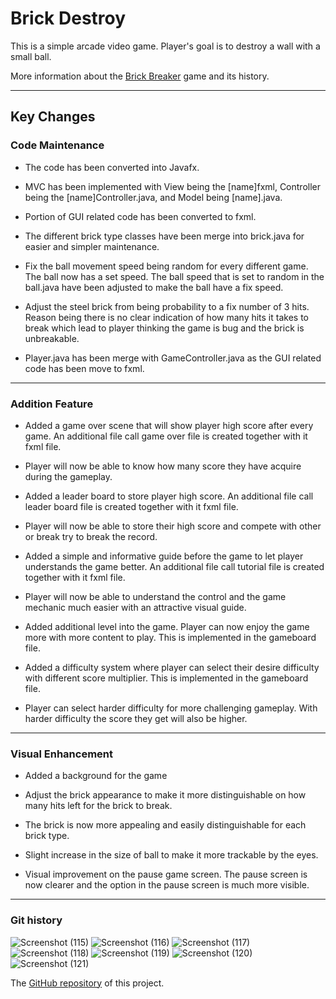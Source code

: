 # Brick Destroy
This is a simple arcade video game. Player's goal is to destroy a wall with a small ball.

More information about the [Brick Breaker](https://heroconcept.com/a-brief-history-of-brick-breaker-video-games/) game and its history.

---

## Key Changes

### Code Maintenance

- The code has been converted into Javafx.

- MVC has been implemented with View being the [name]fxml, Controller being the [name]Controller.java, and Model being [name].java.

- Portion of GUI related code has been converted to fxml.

- The different brick type classes have been merge into brick.java for easier and simpler maintenance.

- Fix the ball movement speed being random for every different game. The ball now has a set speed. The ball speed that is set to random in the ball.java have been adjusted to make the ball have a fix speed.

- Adjust the steel brick from being probability to a fix number of 3 hits. Reason being there is no clear indication of how many hits it takes to break which lead to player thinking the game is bug and the brick is unbreakable.

- Player.java has been merge with GameController.java as the GUI related code has been move to fxml.

---

### Addition Feature

- Added a game over scene that will show player high score after every game. An additional file call game over file is created together with it fxml file.

- Player will now be able to know how many score they have acquire during the gameplay.

- Added a leader board to store player high score. An additional file call leader board file is created together with it fxml file.

- Player will now be able to store their high score and compete with other or break try to break the record.

- Added a simple and informative guide before the game to let player understands the game better. An additional file call tutorial file is created together with it fxml file.

- Player will now be able to understand the control and the game mechanic much easier with an attractive visual guide.

- Added additional level into the game. Player can now enjoy the game more with more content to play. This is implemented in the gameboard file.

- Added a difficulty system where player can select their desire difficulty with different score multiplier. This is implemented in the gameboard file.

- Player can select harder difficulty for more challenging gameplay. With harder difficulty the score they get will also be higher.

---

### Visual Enhancement

- Added a background for the game

- Adjust the brick appearance to make it more distinguishable on how many hits left for the brick to break.

- The brick is now more appealing and easily distinguishable for each brick type.

- Slight increase in the size of ball to make it more trackable by the eyes.

- Visual improvement on the pause game screen. The pause screen is now clearer and the option in the pause screen is much more visible.

---

### Git history
![Screenshot (115)](https://user-images.githubusercontent.com/79147150/145801294-0e425b89-d95f-4550-be9d-f8ac05d92deb.png)
![Screenshot (116)](https://user-images.githubusercontent.com/79147150/145801334-bba5196a-34cd-4af2-9e11-3926ae793e1e.png)
![Screenshot (117)](https://user-images.githubusercontent.com/79147150/145801339-ca1b61d4-bdd5-4faf-90e9-935f413489b2.png)
![Screenshot (118)](https://user-images.githubusercontent.com/79147150/145801355-64f3d12f-e863-4fc7-b995-8c4b4cf72fc4.png)
![Screenshot (119)](https://user-images.githubusercontent.com/79147150/145801422-3614d374-b5cd-4316-88f9-cd0ea5efb352.png)
![Screenshot (120)](https://user-images.githubusercontent.com/79147150/145816316-518a371c-cb28-4555-a8b9-57500d2ad611.png)
![Screenshot (121)](https://user-images.githubusercontent.com/79147150/145816332-cbc029bd-1464-4859-8010-aae744749a06.png)

 The [GitHub repository](https://github.com/IItsAiden/COMP2042_CW_hfyyv1) of this project.
